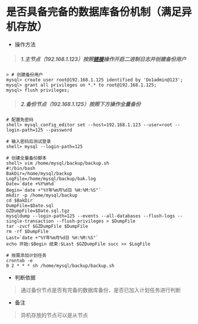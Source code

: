 # 是否具备完备的数据库备份机制（满足异机存放）

- 操作方法
> ##### 1.主节点（192.168.1.123）按照[链接](./shi-fou-kai-qi-ri-zhi-shen-ji-gong-neng-ff08-cha-xun-ri-zhi-3001-cuo-wu-ri-zhi-3001-er-jin-zhi-ri-zhi-ff09.md)操作开启二进制日志并创建备份用户
>
```
> # 创建备份用户
mysql> create user root@192.168.1.125 identified by 'Do1admin@123';
mysql> grant all privileges on *.* to root@192.168.1.125;
mysql> flush privileges;
```
> ##### 2.备份节点（192.168.1.125）按照下方操作全量备份
>
```
# 配置免密码
shell> mysql_config_editor set --host=192.168.1.123 --user=root --login-path=125 --password
```
```
# 输入密码后测试登录
shell> mysql --login-path=125
```
```
# 创建全量备份脚本
shell> vim /home/mysql/backup/backup.sh
#!/bin/bash
BakDir=/home/mysql/backup
LogFile=/home/mysql/backup/bak.log
Date=`date +%Y%m%d`
Begin=`date +"%Y年%m月%d日 %H:%M:%S"`
mkdir -p /home/mysql/backup
cd $BakDir
DumpFile=$Date.sql
GZDumpFile=$Date.sql.tgz
mysqldump --login-path=125 --events --all-databases --flush-logs --single-transaction --flush-privileges > $DumpFile
tar -zvcf $GZDumpFile $DumpFile
rm -rf $DumpFile
Last=`date +"%Y年%m月%d日 %H:%M:%S"`
echo 开始:$Begin 结束:$Last $GZDumpFile succ >> $LogFile
```
```
# 按需添加计划任务
crontab -e
0 2 * * * sh /home/mysql/backup/backup.sh
```
- 判断依据
> 通过备份节点是否有完备的数据库备份，是否已加入计划任务进行判断

- 备注
> 异机存放的节点可以是从节点

